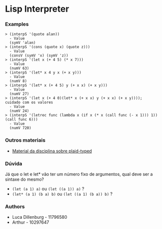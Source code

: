 # Lisp Interpreter

### Examples
```
> (interpS '(quote alan))
  - Value
  (symV 'alan)
> (interpS '(cons (quote x) (quote z)))
  - Value
  (consV (symV 'x) (symV 'z))
> (interpS '(let x (+ 4 5) (* x 7)))
  - Value
  (numV 63)
> (interpS '(let* x 4 y x (+ x y)))
  - Value
  (numV 8)
> (interpS '(let* x (+ 4 5) y (+ x x) (+ x y)))
  - Value
  (numV 27)
> (interpS '(let x (+ 4 0)(let* x (+ x x) y (+ x x) (+ x y)))); cuidado com os valores 
  - Value
  (numV 24)
> (interpS '(letrec func (lambda x (if x (* x (call func (- x 1))) 1)) (call func 6)))
  - Value
  (numV 720)
```

### Outros materiais
- [Material da disciplina sobre plaid-typed](https://edisciplinas.usp.br/pluginfile.php/6450238/mod_resource/content/4/Gubi-Plai_Typed.pdf)

### Dúvida
Já que o let e let* vão ter um número fixo de argumentos, qual deve ser a sintaxe do mesmo?
- ```(let (a 1) a)``` ou ```(let ((a 1)) a)``` ?
- ```(let* (a 1) (b a) b)``` ou ```(let ((a 1) (b a)) b)``` ?

### Authors
- Luca Dillenburg - 11796580
- Arthur - 10297647

